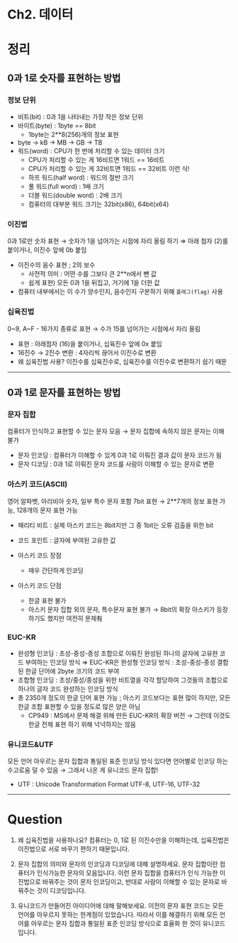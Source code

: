 # Ch2. 데이터
# 정리
## 0과 1로 숫자를 표현하는 방법

### 정보 단위
- 비트(bit) : 0과 1을 나타내는 가장 작은 정보 단위
- 바이트(byte) : 1byte == 8bit
    - 1byte는 2**8(256)개의 정보 표현
- byte → kB → MB → GB → TB
- 워드(word) : CPU가 한 번에 처리할 수 있는 데이터 크기
    - CPU가 처리할 수 있는 게 16비트면 1워드 == 16비트
    - CPU가 처리할 수 있는 게 32비트면 1워드 == 32비트 이런 식!
    - 하프 워드(half word) : 워드의 절반 크기
    - 풀 워드(full word) :  1배 크기
    - 더블 워드(double word) :  2배 크기
    - 컴퓨터의 대부분 워드 크기는 32bit(x86), 64bit(x64)

### 이진법
0과 1로만 숫자 표현 → 숫자가 1을 넘어가는 시점에 자리 올림 하기
⇒ 아래 첨자 (2)를 붙이거나, 이진수 앞에 0b 붙임
- 이진수의 음수 표현 ; 2의 보수
    - 사전적 의미 : 어떤 수를 그보다 큰 2**n에서 뺀 값
    - 쉽게 표현) 모든 0과 1을 뒤집고, 거기에 1을 더한 값
- 컴퓨터 내부에서는 이 수가 양수인지, 음수인지 구분하기 위해 `플래그(flag)` 사용

### 십육진법
0~9, A~F - 16가지 종류로 표현 → 수가 15를 넘어가는 시점에서 자리 올림
- 표현 : 아래첨자 (16)을 붙이거나, 십육진수 앞에 0x 붙임
- 16진수 → 2진수 변환 : 4자리씩 끊어서 이진수로 변환
- 왜 십육진법 사용?
    이진수를 십육진수로, 십육진수를 이진수로 변환하기 쉽기 때문

---

## 0과 1로 문자를 표현하는 방법

### 문자 집합
컴퓨터가 인식하고 표현할 수 있는 문자 모음 → 문자 집합에 속하지 않은 문자는 이해 불가

- 문자 인코딩 : 컴퓨터가 이해할 수 있게 0과 1로 이뤄진 결과 값이 문자 코드가 됨
- 문자 디코딩 :  0과 1로 이뤄진 문자 코드를 사람이 이해할 수 있는 문자로 변환

### 아스키 코드(ASCII)
영어 알파벳, 아리비아 숫자, 일부 특수 문자 포함
7bit 표현 → 2**7개의 정보 표현 가능, 128개의 문자 표현 가능

- 패리티 비트 : 실제 아스키 코드는 8bit지만 그 중 1bit는 오류 검출을 위한 bit
- 코드 포인트 : 글자에 부여된 고유한 값

- 아스키 코드 장점
    - 매우 간단하게 인코딩
- 아스키 코드 단점
    - 한글 표현 불가
    - 아스키 문자 집합 외의 문자, 특수문자 표현 불가 → 8bit의 확장 아스키가 등장하기도 했지만 여전히 문제有

### EUC-KR
- 완성형 인코딩 : 초성-중성-종성 조합으로 이뤄진 완성된 하나의 글자에 고유한 코드 부여하는 인코딩 방식
⇒ EUC-KR은 완성형 인코딩 방식 : 초성-중성-종성 결합된 한글 단어에 2byte 크기의 코드 부여
- 조합형 인코딩 : 초성/중성/종성을 위한 비트열을 각각 할당하여 그것들의 조합으로 하나의 글자 코드 완성하는 인코딩 방식
- 총 2350개 정도의 한글 단어 표현 가능 ; 아스키 코드보다는 표현 많이 하지만, 모든 한글 조합 표현할 수 있을 정도로 많은 양은 아님
    - CP949 : MS에서 문제 해결 위해 만든 EUC-KR의 확장 버전
    → 그런데 이것도 한글 전체 표현 하기 위해 넉넉하지는 않음

### 유니코드&UTF
모든 언어 아우르는 문자 집합과 통일된 표준 인코딩 방식 있다면 언어별로 인코딩 하는 수고로움 덜 수 있음 → 그래서 나온 게 유니코드 문자 집합!
- UTF : Unicode Transformation Format
    UTF-8, UTF-16, UTF-32

---
# Question
1. 왜 십육진법을 사용하나요?
    컴퓨터는 0, 1로 된 이진수만을 이해하는데, 십육진법은 이진법으로 서로 바꾸기 편하기 때문입니다.
    
2. 문자 집합의 의미와 문자의 인코딩과 디코딩에 대해 설명하세요.
    문자 집합이란 컴퓨터가 인식가능한 문자의 모음입니다.
    이런 문자 집합을 컴퓨터가 인식 가능한 이진법으로 바꿔주는 것이 문자 인코딩이고, 반대로 사람이 이해할 수 있는 문자로 바꿔주는 것이 디코딩입니다.
    
3. 유니코드가 만들어진 아이디어에 대해 말해보세요.
    이전의 문자 표현 코드는 모든 언어를 아우르지 못하는 한계점이 있었습니다.
    따라서 이를 해결하기 위해 모든 언어를 아우르는 문자 집합과 통일된 표준 인코딩 방식으로 효율화 한 것이 유니코드입니다.